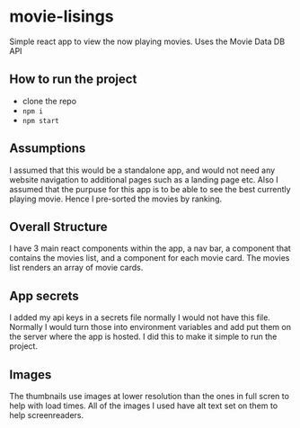 # movie-lisings
Simple react app to view the now playing movies.
Uses the Movie Data DB API

## How to run the project
 - clone the repo
 - `npm i`
 - `npm start`

## Assumptions
I assumed that this would be a standalone app, and would not need any website navigation to additional pages such as a landing page etc.
Also I assumed that the purpuse for this app is to be able to see the best currently playing movie. Hence I pre-sorted the movies by ranking.

## Overall Structure
I have 3 main react components within the app, a nav bar, a component that contains the movies list, and a component for each movie card. The movies list renders an array of movie cards.

## App secrets
I added my api keys in a secrets file normally I would not have this file. Normally I would turn those into environment variables and add put them on the server where the app is hosted. I did this to make it simple to run the project.

## Images
The thumbnails use images at lower resolution than the ones in full scren to help with load times.
All of the images I used have alt text set on them to help screenreaders.
